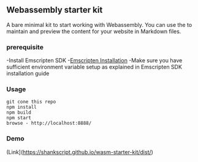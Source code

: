 ## Webassembly starter kit
A bare minimal kit to start working with Webassembly.
You can use the  to maintain and preview the content for your website in Markdown files.

### prerequisite
-Install Emscripten SDK -[Emscripten Installation](https://webassembly.org/getting-started/developers-guide/)
-Make sure you have sufficient environment variable setup as explained in Emscripten SDK installation guide

### Usage
```
git cone this repo
npm install
npm build
npm start
browse - http://localhost:8888/
```
### Demo
(Link](https://shankscript.github.io/wasm-starter-kit/dist/)
